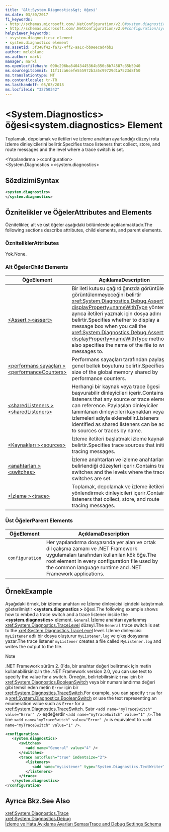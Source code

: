 ```yaml
---
title: '&lt;System.Diagnostics&gt; öğesi'
ms.date: 03/30/2017
f1_keywords:
- http://schemas.microsoft.com/.NetConfiguration/v2.0#system.diagnostics
- http://schemas.microsoft.com/.NetConfiguration/v2.0#configuration/system.diagnostics
helpviewer_keywords:
- <system.diagnostics> element
- system.diagnostics element
ms.assetid: 3f348f42-fa72-4ff2-aa1c-bb9eecad4bb2
author: mcleblanc
ms.author: markl
manager: markl
ms.openlocfilehash: 090c296ba84043445364b350c8b74587c35b5940
ms.sourcegitcommit: 11f11ca6cefe555972b3a5c99729d1a7523d8f50
ms.translationtype: MT
ms.contentlocale: tr-TR
ms.lasthandoff: 05/03/2018
ms.locfileid: "32750342"
---
```

# <a name="ltsystemdiagnosticsgt-element"></a><span data-ttu-id="dc3ae-102">&lt;System.Diagnostics&gt; öğesi</span><span class="sxs-lookup"><span data-stu-id="dc3ae-102">&lt;system.diagnostics&gt; Element</span></span>
<span data-ttu-id="dc3ae-103">Toplamak, depolamak ve iletileri ve izleme anahtarı ayarlandığı düzeyi rota izleme dinleyicilerini belirtir.</span><span class="sxs-lookup"><span data-stu-id="dc3ae-103">Specifies trace listeners that collect, store, and route messages and the level where a trace switch is set.</span></span>  
  
 <span data-ttu-id="dc3ae-104">\<Yapılandırma ></span><span class="sxs-lookup"><span data-stu-id="dc3ae-104">\<configuration></span></span>  
<span data-ttu-id="dc3ae-105">\<System.Diagnostics ></span><span class="sxs-lookup"><span data-stu-id="dc3ae-105">\<system.diagnostics></span></span>  
  
## <a name="syntax"></a><span data-ttu-id="dc3ae-106">Sözdizimi</span><span class="sxs-lookup"><span data-stu-id="dc3ae-106">Syntax</span></span>  
  
```xml  
<system.diagnostics>   
</system.diagnostics>  
```  
  
## <a name="attributes-and-elements"></a><span data-ttu-id="dc3ae-107">Öznitelikler ve Öğeler</span><span class="sxs-lookup"><span data-stu-id="dc3ae-107">Attributes and Elements</span></span>  
 <span data-ttu-id="dc3ae-108">Öznitelikler, alt ve üst öğeler aşağıdaki bölümlerde açıklanmaktadır.</span><span class="sxs-lookup"><span data-stu-id="dc3ae-108">The following sections describe attributes, child elements, and parent elements.</span></span>  
  
### <a name="attributes"></a><span data-ttu-id="dc3ae-109">Öznitelikler</span><span class="sxs-lookup"><span data-stu-id="dc3ae-109">Attributes</span></span>  
 <span data-ttu-id="dc3ae-110">Yok.</span><span class="sxs-lookup"><span data-stu-id="dc3ae-110">None.</span></span>  
  
### <a name="child-elements"></a><span data-ttu-id="dc3ae-111">Alt Öğeler</span><span class="sxs-lookup"><span data-stu-id="dc3ae-111">Child Elements</span></span>  
  
|<span data-ttu-id="dc3ae-112">Öğe</span><span class="sxs-lookup"><span data-stu-id="dc3ae-112">Element</span></span>|<span data-ttu-id="dc3ae-113">Açıklama</span><span class="sxs-lookup"><span data-stu-id="dc3ae-113">Description</span></span>|  
|-------------|-----------------|  
|[<span data-ttu-id="dc3ae-114">\<Assert ></span><span class="sxs-lookup"><span data-stu-id="dc3ae-114">\<assert></span></span>](../../../../../docs/framework/configure-apps/file-schema/trace-debug/assert-element.md)|<span data-ttu-id="dc3ae-115">Bir ileti kutusu çağırdığınızda görüntülenip görüntülenmeyeceğini belirtir <xref:System.Diagnostics.Debug.Assert%2A?displayProperty=nameWithType> yöntemi; ayrıca iletileri yazmak için dosya adını belirtir.</span><span class="sxs-lookup"><span data-stu-id="dc3ae-115">Specifies whether to display a message box when you call the <xref:System.Diagnostics.Debug.Assert%2A?displayProperty=nameWithType> method; also specifies the name of the file to write messages to.</span></span>|  
|[<span data-ttu-id="dc3ae-116">\<performans sayaçları ></span><span class="sxs-lookup"><span data-stu-id="dc3ae-116">\<performanceCounters></span></span>](../../../../../docs/framework/configure-apps/file-schema/trace-debug/performancecounters-element.md)|<span data-ttu-id="dc3ae-117">Performans sayaçları tarafından paylaşılan genel bellek boyutunu belirtir.</span><span class="sxs-lookup"><span data-stu-id="dc3ae-117">Specifies the size of the global memory shared by performance counters.</span></span>|  
|[<span data-ttu-id="dc3ae-118">\<sharedListeners ></span><span class="sxs-lookup"><span data-stu-id="dc3ae-118">\<sharedListeners></span></span>](../../../../../docs/framework/configure-apps/file-schema/trace-debug/sharedlisteners-element.md)|<span data-ttu-id="dc3ae-119">Herhangi bir kaynak veya trace ögesi başvurabilir dinleyicileri içerir.</span><span class="sxs-lookup"><span data-stu-id="dc3ae-119">Contains listeners that any source or trace element can reference.</span></span> <span data-ttu-id="dc3ae-120">Paylaşılan dinleyiciler tanımlanan dinleyicileri kaynakları veya izlemeleri adıyla eklenebilir.</span><span class="sxs-lookup"><span data-stu-id="dc3ae-120">Listeners identified as shared listeners can be added to sources or traces by name.</span></span>|  
|[<span data-ttu-id="dc3ae-121">\<Kaynakları ></span><span class="sxs-lookup"><span data-stu-id="dc3ae-121">\<sources></span></span>](../../../../../docs/framework/configure-apps/file-schema/trace-debug/sources-element.md)|<span data-ttu-id="dc3ae-122">İzleme iletileri başlatmak izleme kaynakları belirtir.</span><span class="sxs-lookup"><span data-stu-id="dc3ae-122">Specifies trace sources that initiate tracing messages.</span></span>|  
|[<span data-ttu-id="dc3ae-123">\<anahtarları ></span><span class="sxs-lookup"><span data-stu-id="dc3ae-123">\<switches></span></span>](../../../../../docs/framework/configure-apps/file-schema/trace-debug/switches-element.md)|<span data-ttu-id="dc3ae-124">İzleme anahtarları ve izleme anahtarları belirlendiği düzeyleri içerir.</span><span class="sxs-lookup"><span data-stu-id="dc3ae-124">Contains trace switches and the levels where the trace switches are set.</span></span>|  
|[<span data-ttu-id="dc3ae-125">\<İzleme ></span><span class="sxs-lookup"><span data-stu-id="dc3ae-125">\<trace></span></span>](../../../../../docs/framework/configure-apps/file-schema/trace-debug/trace-element.md)|<span data-ttu-id="dc3ae-126">Toplamak, depolamak ve izleme iletilerini yönlendirmek dinleyicileri içerir.</span><span class="sxs-lookup"><span data-stu-id="dc3ae-126">Contains listeners that collect, store, and route tracing messages.</span></span>|  
  
### <a name="parent-elements"></a><span data-ttu-id="dc3ae-127">Üst Öğeler</span><span class="sxs-lookup"><span data-stu-id="dc3ae-127">Parent Elements</span></span>  
  
|<span data-ttu-id="dc3ae-128">Öğe</span><span class="sxs-lookup"><span data-stu-id="dc3ae-128">Element</span></span>|<span data-ttu-id="dc3ae-129">Açıklama</span><span class="sxs-lookup"><span data-stu-id="dc3ae-129">Description</span></span>|  
|-------------|-----------------|  
|`configuration`|<span data-ttu-id="dc3ae-130">Her yapılandırma dosyasında yer alan ve ortak dil çalışma zamanı ve .NET Framework uygulamaları tarafından kullanılan kök öğe.</span><span class="sxs-lookup"><span data-stu-id="dc3ae-130">The root element in every configuration file used by the common language runtime and .NET Framework applications.</span></span>|  
  
## <a name="example"></a><span data-ttu-id="dc3ae-131">Örnek</span><span class="sxs-lookup"><span data-stu-id="dc3ae-131">Example</span></span>  
 <span data-ttu-id="dc3ae-132">Aşağıdaki örnek, bir izleme anahtarı ve İzleme dinleyicisi içindeki katıştırmak gösterilmiştir  **\<system.diagnostics >** öğesi.</span><span class="sxs-lookup"><span data-stu-id="dc3ae-132">The following example shows how to embed a trace switch and a trace listener inside the **\<system.diagnostics>** element.</span></span> <span data-ttu-id="dc3ae-133">`General` İzleme anahtarı ayarlanmış <xref:System.Diagnostics.TraceLevel> düzeyi.</span><span class="sxs-lookup"><span data-stu-id="dc3ae-133">The `General` trace switch is set to the <xref:System.Diagnostics.TraceLevel> level.</span></span> <span data-ttu-id="dc3ae-134">İzleme dinleyicisi `myListener` adlı bir dosya oluşturur `MyListener.log` ve çıkış dosyasına yazar.</span><span class="sxs-lookup"><span data-stu-id="dc3ae-134">The trace listener `myListener` creates a file called `MyListener.log` and writes the output to the file.</span></span>  
  
> [!NOTE]
>  <span data-ttu-id="dc3ae-135">.NET Framework sürüm 2. 0'da, bir anahtar değeri belirtmek için metin kullanabilirsiniz.</span><span class="sxs-lookup"><span data-stu-id="dc3ae-135">In the .NET Framework version 2.0, you can use text to specify the value for a switch.</span></span> <span data-ttu-id="dc3ae-136">Örneğin, belirtebilirsiniz `true` için bir <xref:System.Diagnostics.BooleanSwitch> veya bir numaralandırma değeri gibi temsil eden metin `Error` için bir <xref:System.Diagnostics.TraceSwitch>.</span><span class="sxs-lookup"><span data-stu-id="dc3ae-136">For example, you can specify `true` for a <xref:System.Diagnostics.BooleanSwitch> or use the text representing an enumeration value such as `Error` for a <xref:System.Diagnostics.TraceSwitch>.</span></span> <span data-ttu-id="dc3ae-137">Satır `<add name="myTraceSwitch" value="Error" />` eşdeğerdir `<add name="myTraceSwitch" value="1" />`.</span><span class="sxs-lookup"><span data-stu-id="dc3ae-137">The line `<add name="myTraceSwitch" value="Error" />` is equivalent to `<add name="myTraceSwitch" value="1" />`.</span></span>  
  
```xml  
<configuration>  
   <system.diagnostics>  
      <switches>  
         <add name="General" value="4" />  
      </switches>  
      <trace autoflush="true" indentsize="2">  
         <listeners>  
            <add name="myListener" type="System.Diagnostics.TextWriterTraceListener, System, Version=1.0.3300.0, Culture=neutral, PublicKeyToken=b77a5c561934e089" initializeData="MyListener.log" traceOutputOptions="ProcessId, LogicalOperationStack, Timestamp, ThreadId, Callstack, DateTime" />  
         </listeners>  
      </trace>  
   </system.diagnostics>  
</configuration>  
```  
  
## <a name="see-also"></a><span data-ttu-id="dc3ae-138">Ayrıca Bkz.</span><span class="sxs-lookup"><span data-stu-id="dc3ae-138">See Also</span></span>  
 <xref:System.Diagnostics.Trace>  
 <xref:System.Diagnostics.Debug>  
 [<span data-ttu-id="dc3ae-139">İzleme ve Hata Ayıklama Ayarları Şeması</span><span class="sxs-lookup"><span data-stu-id="dc3ae-139">Trace and Debug Settings Schema</span></span>](../../../../../docs/framework/configure-apps/file-schema/trace-debug/index.md)
